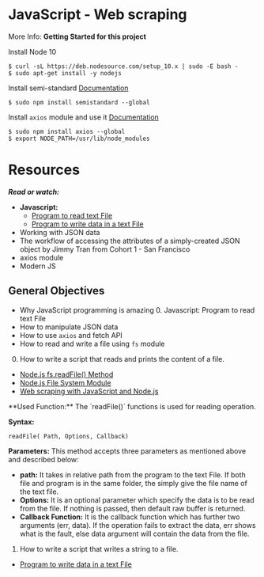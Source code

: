 JavaScript - Web scraping
===

More Info: **Getting Started for this project**

Install Node 10
```
$ curl -sL https://deb.nodesource.com/setup_10.x | sudo -E bash -
$ sudo apt-get install -y nodejs
```
Install semi-standard
[Documentation](https://github.com/standard/semistandard)
```
$ sudo npm install semistandard --global
```

Install `axios` module and use it
[Documentation](https://github.com/axios/axios)
```
$ sudo npm install axios --global
$ export NODE_PATH=/usr/lib/node_modules
```

# Resources
***Read or watch:***
* **Javascript:**
  * [Program to read text File](https://www.geeksforgeeks.org/javascript-program-to-read-text-file/)
  * [Program to write data in a text File](https://www.geeksforgeeks.org/javascript-program-to-write-data-in-a-text-file/)
* Working with JSON data
* The workflow of accessing the attributes of a simply-created JSON object by Jimmy Tran from Cohort 1 - San Francisco
* axios module
* Modern JS

General Objectives
---
- Why JavaScript programming is amazing
  0. Javascript: Program to read text File
- How to manipulate JSON data
- How to use `axios` and fetch API
- How to read and write a file using `fs` module


0. How to write a script that reads and prints the content of a file.
  + [Node.js fs.readFile() Method](https://www.geeksforgeeks.org/node-js-fs-readfile-method/)
  + [Node.js File System Module](https://www.w3schools.com/nodejs/nodejs_filesystem.asp)
  + [Web scraping with JavaScript and Node.js](https://towardsdev.com/web-scraping-with-javascript-and-node-js-2d024d665390)
<p>
**Used Function:** The `readFile()` functions is used for reading operation.

**Syntax:**
```
readFile( Path, Options, Callback)
```
**Parameters:** This method accepts three parameters as mentioned above and described below:

  * **path:** It takes in relative path from the program to the text File. If both file and program is in the same folder, the simply give the file name of the text file.
  * **Options:** It is an optional parameter which specify the data is to be read from the file. If nothing is passed, then default raw buffer is returned.
  * **Callback Function:** It is the callback function which has further two arguments (err, data). If the operation fails to extract the data, err shows what is the fault, else data argument will contain the data from the file.
</p>

1. How to write a script that writes a string to a file.
  + [Program to write data in a text File](https://www.geeksforgeeks.org/javascript-program-to-write-data-in-a-text-file/)
